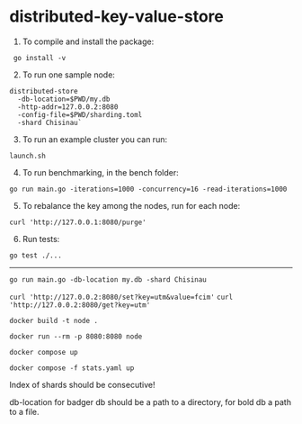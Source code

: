 # distributed-key-value-store

1. To compile and install the package:

` go install -v`

2. To run one sample node:

```
distributed-store
  -db-location=$PWD/my.db
  -http-addr=127.0.0.2:8080
  -config-file=$PWD/sharding.toml
  -shard Chisinau`
```

3. To run an example cluster you can run:

`launch.sh`

4. To run benchmarking, in the bench folder:

`go run main.go -iterations=1000 -concurrency=16 -read-iterations=1000`

5. To rebalance the key among the nodes, run for each node:

`curl 'http://127.0.0.1:8080/purge'`

6. Run tests:

`go test ./...`

------------------------------------------------------------------------

`go run main.go -db-location my.db -shard Chisinau`

`curl 'http://127.0.0.2:8080/set?key=utm&value=fcim'`
`curl 'http://127.0.0.2:8080/get?key=utm'`

`docker build -t node .`

`docker run --rm -p 8080:8080 node`

`docker compose up`

`docker compose -f stats.yaml up`

Index of shards should be consecutive!

db-location for badger db should be a path to a directory, for bold db a path to a file.
